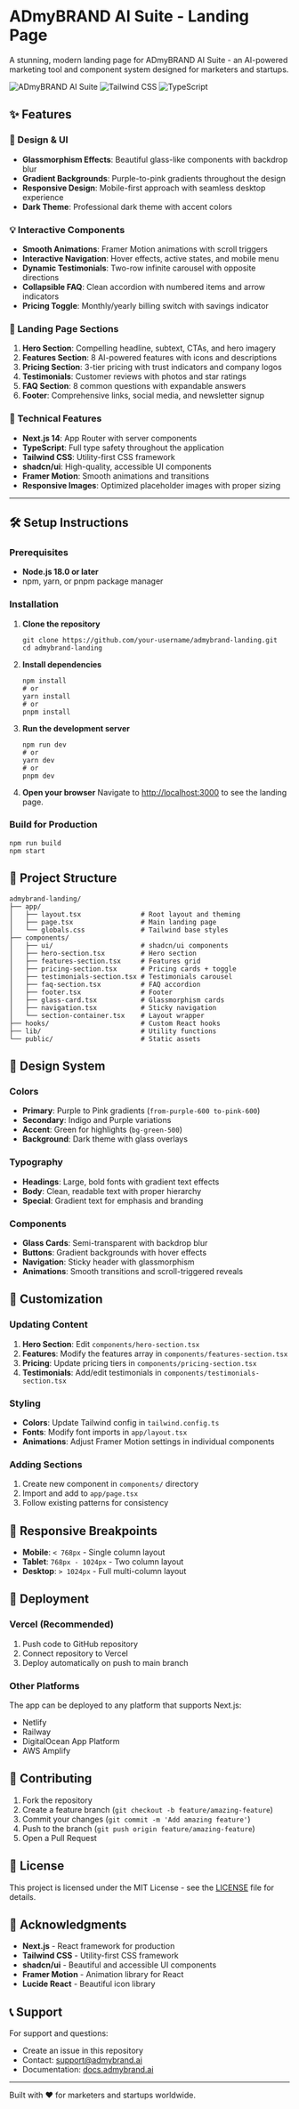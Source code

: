 # ADmyBRAND AI Suite - Landing Page

A stunning, modern landing page for ADmyBRAND AI Suite - an AI-powered marketing tool and component system designed for marketers and startups.

![ADmyBRAND AI Suite](https://img.shields.io/badge/Built%20with-Next.js-black?style=for-the-badge&logo=next.js)
![Tailwind CSS](https://img.shields.io/badge/Styled%20with-Tailwind%20CSS-38B2AC?style=for-the-badge&logo=tailwind-css)
![TypeScript](https://img.shields.io/badge/TypeScript-007ACC?style=for-the-badge&logo=typescript&logoColor=white)

## ✨ Features

### 🎨 Design & UI
- **Glassmorphism Effects**: Beautiful glass-like components with backdrop blur
- **Gradient Backgrounds**: Purple-to-pink gradients throughout the design
- **Responsive Design**: Mobile-first approach with seamless desktop experience
- **Dark Theme**: Professional dark theme with accent colors

### 💡 Interactive Components
- **Smooth Animations**: Framer Motion animations with scroll triggers
- **Interactive Navigation**: Hover effects, active states, and mobile menu
- **Dynamic Testimonials**: Two-row infinite carousel with opposite directions
- **Collapsible FAQ**: Clean accordion with numbered items and arrow indicators
- **Pricing Toggle**: Monthly/yearly billing switch with savings indicator

### 📄 Landing Page Sections
1. **Hero Section**: Compelling headline, subtext, CTAs, and hero imagery
2. **Features Section**: 8 AI-powered features with icons and descriptions
3. **Pricing Section**: 3-tier pricing with trust indicators and company logos
4. **Testimonials**: Customer reviews with photos and star ratings
5. **FAQ Section**: 8 common questions with expandable answers
6. **Footer**: Comprehensive links, social media, and newsletter signup

### 🧪 Technical Features
- **Next.js 14**: App Router with server components
- **TypeScript**: Full type safety throughout the application
- **Tailwind CSS**: Utility-first CSS framework
- **shadcn/ui**: High-quality, accessible UI components
- **Framer Motion**: Smooth animations and transitions
- **Responsive Images**: Optimized placeholder images with proper sizing

---

## 🛠️ Setup Instructions

### Prerequisites
- **Node.js 18.0 or later**
- npm, yarn, or pnpm package manager

### Installation

1. **Clone the repository**
   ```
   git clone https://github.com/your-username/admybrand-landing.git
   cd admybrand-landing
   ```

2. **Install dependencies**
   ```
   npm install
   # or
   yarn install
   # or
   pnpm install
   ```

3. **Run the development server**
   ```
   npm run dev
   # or
   yarn dev
   # or
   pnpm dev
   ```

4. **Open your browser**
   Navigate to [http://localhost:3000](http://localhost:3000) to see the landing page.

### Build for Production

```
npm run build
npm start
```

## 📁 Project Structure
```
admybrand-landing/
├── app/
│   ├── layout.tsx               # Root layout and theming
│   ├── page.tsx                 # Main landing page
│   └── globals.css              # Tailwind base styles
├── components/
│   ├── ui/                      # shadcn/ui components
│   ├── hero-section.tsx         # Hero section
│   ├── features-section.tsx     # Features grid
│   ├── pricing-section.tsx      # Pricing cards + toggle
│   ├── testimonials-section.tsx # Testimonials carousel
│   ├── faq-section.tsx          # FAQ accordion
│   ├── footer.tsx               # Footer
│   ├── glass-card.tsx           # Glassmorphism cards
│   ├── navigation.tsx           # Sticky navigation
│   └── section-container.tsx    # Layout wrapper
├── hooks/                       # Custom React hooks
├── lib/                         # Utility functions
└── public/                      # Static assets
```
## 🎨 Design System

### Colors
- **Primary**: Purple to Pink gradients (`from-purple-600 to-pink-600`)
- **Secondary**: Indigo and Purple variations
- **Accent**: Green for highlights (`bg-green-500`)
- **Background**: Dark theme with glass overlays

### Typography
- **Headings**: Large, bold fonts with gradient text effects
- **Body**: Clean, readable text with proper hierarchy
- **Special**: Gradient text for emphasis and branding

### Components
- **Glass Cards**: Semi-transparent with backdrop blur
- **Buttons**: Gradient backgrounds with hover effects
- **Navigation**: Sticky header with glassmorphism
- **Animations**: Smooth transitions and scroll-triggered reveals

## 🔧 Customization

### Updating Content
1. **Hero Section**: Edit `components/hero-section.tsx`
2. **Features**: Modify the features array in `components/features-section.tsx`
3. **Pricing**: Update pricing tiers in `components/pricing-section.tsx`
4. **Testimonials**: Add/edit testimonials in `components/testimonials-section.tsx`

### Styling
- **Colors**: Update Tailwind config in `tailwind.config.ts`
- **Fonts**: Modify font imports in `app/layout.tsx`
- **Animations**: Adjust Framer Motion settings in individual components

### Adding Sections
1. Create new component in `components/` directory
2. Import and add to `app/page.tsx`
3. Follow existing patterns for consistency

## 📱 Responsive Breakpoints

- **Mobile**: `< 768px` - Single column layout
- **Tablet**: `768px - 1024px` - Two column layout
- **Desktop**: `> 1024px` - Full multi-column layout

## 🚀 Deployment

### Vercel (Recommended)
1. Push code to GitHub repository
2. Connect repository to Vercel
3. Deploy automatically on push to main branch

### Other Platforms
The app can be deployed to any platform that supports Next.js:
- Netlify
- Railway
- DigitalOcean App Platform
- AWS Amplify

## 🤝 Contributing

1. Fork the repository
2. Create a feature branch (`git checkout -b feature/amazing-feature`)
3. Commit your changes (`git commit -m 'Add amazing feature'`)
4. Push to the branch (`git push origin feature/amazing-feature`)
5. Open a Pull Request

## 📄 License

This project is licensed under the MIT License - see the [LICENSE](LICENSE) file for details.

## 🙏 Acknowledgments

- **Next.js** - React framework for production
- **Tailwind CSS** - Utility-first CSS framework
- **shadcn/ui** - Beautiful and accessible UI components
- **Framer Motion** - Animation library for React
- **Lucide React** - Beautiful icon library

## 📞 Support

For support and questions:
- Create an issue in this repository
- Contact: support@admybrand.ai
- Documentation: [docs.admybrand.ai](https://docs.admybrand.ai)

---

Built with ❤️ for marketers and startups worldwide.
